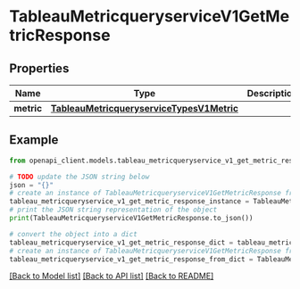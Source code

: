 # TableauMetricqueryserviceV1GetMetricResponse


## Properties

Name | Type | Description | Notes
------------ | ------------- | ------------- | -------------
**metric** | [**TableauMetricqueryserviceTypesV1Metric**](TableauMetricqueryserviceTypesV1Metric.md) |  | [optional] 

## Example

```python
from openapi_client.models.tableau_metricqueryservice_v1_get_metric_response import TableauMetricqueryserviceV1GetMetricResponse

# TODO update the JSON string below
json = "{}"
# create an instance of TableauMetricqueryserviceV1GetMetricResponse from a JSON string
tableau_metricqueryservice_v1_get_metric_response_instance = TableauMetricqueryserviceV1GetMetricResponse.from_json(json)
# print the JSON string representation of the object
print(TableauMetricqueryserviceV1GetMetricResponse.to_json())

# convert the object into a dict
tableau_metricqueryservice_v1_get_metric_response_dict = tableau_metricqueryservice_v1_get_metric_response_instance.to_dict()
# create an instance of TableauMetricqueryserviceV1GetMetricResponse from a dict
tableau_metricqueryservice_v1_get_metric_response_from_dict = TableauMetricqueryserviceV1GetMetricResponse.from_dict(tableau_metricqueryservice_v1_get_metric_response_dict)
```
[[Back to Model list]](../README.md#documentation-for-models) [[Back to API list]](../README.md#documentation-for-api-endpoints) [[Back to README]](../README.md)


